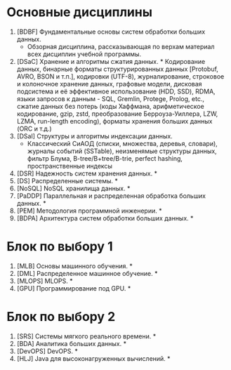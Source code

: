 # Основные дисциплины

1. [BDBF] Фундаментальные основы систем обработки больших данных.
	* Обзорная дисциплина, рассказывающая по верхам материал всех дисциплин учебной программы.
2. [DSaC] Хранение и алгоритмы сжатия данных.
		*  Кодирование данных, бинарные форматы структурированных данных [Protobuf, AVRO, BSON и т.п.], кодировки (UTF-8), журналирование, строковое и колоночное хранение данных, графовые модели, дисковая подсистема и её эффективное использование (HDD, SSD), RDMA, языки запросов к данным - SQL, Gremlin, Protege, Prolog, etc., сжатие данных без потерь (коды Хаффмана, арифметическое кодирование, gzip, zstd, преобразование Берроуза-Уиллера, LZW, LZMA, run-length encoding), форматы хранения больших данных (ORC и т.д.)
1. [DSaI] Структуры и алгоритмы индексации данных.
	*  Классический СиАОД (списки, множества, деревья, словари), журналы событий (SSTable), неизменямые структуры данных, фильтр Блума, B-tree/B+tree/B-trie, perfect hashing, пространственные индексы
2. [DSR] Надежность систем хранения данных.
	* 
3. [DS] Распределенные системы.
	* 
4. [NoSQL] NoSQL хранилища данных.
	* 
5. [PaDDP] Параллельная и распределенная обработка больших данных.
	* 
6. [PEM] Методология программной инженерии.
	* 
7. [BDPA] Архитектура систем обработки больших данных.
	*  

# Блок по выбору 1

1. [MLB] Основы машинного обучения.
	* 
2. [DML] Распределенное машинное обучение.
	* 
3. [MLOPS] MLOPS.
	* 
4. [GPU] Программирование под GPU.
	* 

# Блок по выбору 2

1. [SRS] Системы мягкого реального времени.
	* 
2. [BDA] Аналитика больших данных.
	* 
3. [DevOPS] DevOPS.
	* 
4. [HLJ] Java для высоконагруженных вычислений.
	* 